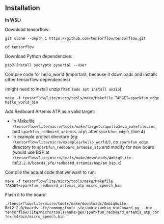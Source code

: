 ## Installation

**In WSL:**

Download tensorflow:

`git clone --depth 1 https://github.com/tensorflow/tensorflow.git`

`cd tensorflow`

Download Python dependencies:

`pip3 install pycrypto pyserial --user`

Compile code for hello_world (important, because it downloads and installs other tensorflow dependencies)

(might need to install unzip first: `sudo apt install unzip`)

`make -f tensorflow/lite/micro/tools/make/Makefile TARGET=sparkfun_edge hello_world_bin`

Add Redboard Artemis ATP as a valid target:

* In Makefile `/tensorflow/lite/micro/tools/make/targets/apollo3evb_makefile.inc`, add `sparkfun_redboard_artemis_atp\` after `sparkfun_edge\` (line 4)
* In example project directory (eg: `/tensorflow/lite/micro/examples/hello_world/`), cp `sparkfun_edge` directory to `sparkfun_redboard_artemis_atp` and modify for new board (would use BSP at `/tensorflow/lite/micro/tools/make/downloads/AmbiqSuite-Rel2.2.0/boards_sfe/redboard_artemis/bsp/am_bsp.c`)

Compile the actual code that we want to run:

`make -f tensorflow/lite/micro/tools/make/Makefile TARGET=sparkfun_redboard_artemis_atp micro_speech_bin`

Flash it to the board:

`./tensorflow/lite/micro/tools/make/downloads/AmbiqSuite-Rel2.2.0/boards_sfe/common/tools_sfe/ambiq/ambiq_bin2board.py --bin tensorflow/lite/micro/tools/make/gen/sparkfun_redboard_artemis_atp_cortex-m4/bin/micro_speech.bin`